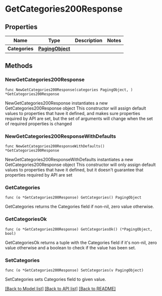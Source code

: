 # GetCategories200Response

## Properties

Name | Type | Description | Notes
------------ | ------------- | ------------- | -------------
**Categories** | [**PagingObject**](PagingObject.md) |  | 

## Methods

### NewGetCategories200Response

`func NewGetCategories200Response(categories PagingObject, ) *GetCategories200Response`

NewGetCategories200Response instantiates a new GetCategories200Response object
This constructor will assign default values to properties that have it defined,
and makes sure properties required by API are set, but the set of arguments
will change when the set of required properties is changed

### NewGetCategories200ResponseWithDefaults

`func NewGetCategories200ResponseWithDefaults() *GetCategories200Response`

NewGetCategories200ResponseWithDefaults instantiates a new GetCategories200Response object
This constructor will only assign default values to properties that have it defined,
but it doesn't guarantee that properties required by API are set

### GetCategories

`func (o *GetCategories200Response) GetCategories() PagingObject`

GetCategories returns the Categories field if non-nil, zero value otherwise.

### GetCategoriesOk

`func (o *GetCategories200Response) GetCategoriesOk() (*PagingObject, bool)`

GetCategoriesOk returns a tuple with the Categories field if it's non-nil, zero value otherwise
and a boolean to check if the value has been set.

### SetCategories

`func (o *GetCategories200Response) SetCategories(v PagingObject)`

SetCategories sets Categories field to given value.



[[Back to Model list]](../README.md#documentation-for-models) [[Back to API list]](../README.md#documentation-for-api-endpoints) [[Back to README]](../README.md)


